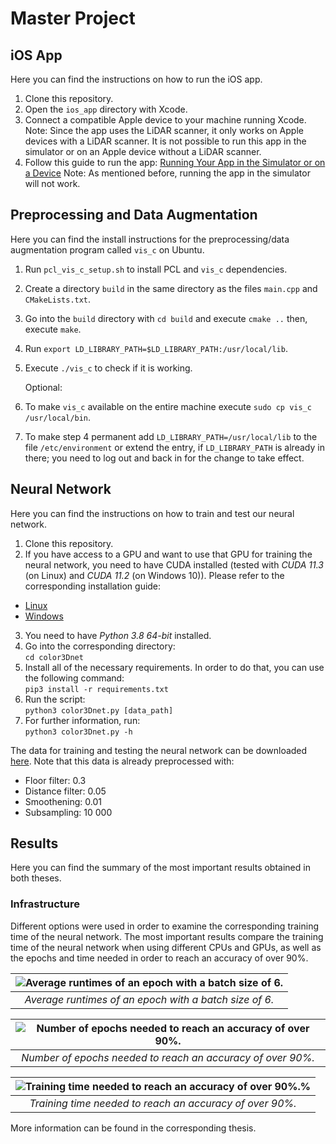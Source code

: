 # Master Project
## iOS App
Here you can find the instructions on how to run the iOS app.

1. Clone this repository.
2. Open the `ios_app` directory with Xcode.
3. Connect a compatible Apple device to your machine running Xcode. Note: Since the app uses the LiDAR scanner, it only works on Apple devices with a LiDAR scanner. It is not possible to run this app in the simulator or on an Apple device without a LiDAR scanner.
4. Follow this guide to run the app: [Running Your App in the Simulator or on a Device](https://developer.apple.com/documentation/xcode/running-your-app-in-the-simulator-or-on-a-device)
Note: As mentioned before, running the app in the simulator will not work.
## Preprocessing and Data Augmentation
Here you can find the install instructions for the preprocessing/data augmentation program called ``vis_c`` on Ubuntu.

1. Run ``pcl_vis_c_setup.sh`` to install PCL and ``vis_c`` dependencies.
2. Create a directory ``build`` in the same directory as the files ``main.cpp`` and ``CMakeLists.txt``.
3. Go into the ``build`` directory with ``cd build`` and execute ``cmake ..`` then, execute ``make``.
4. Run ``export LD_LIBRARY_PATH=$LD_LIBRARY_PATH:/usr/local/lib``.
5. Execute ``./vis_c`` to check if it is working.

    Optional:

6. To make ``vis_c`` available on the entire machine execute ``sudo cp vis_c /usr/local/bin``.
7. To make step 4 permanent add ``LD_LIBRARY_PATH=/usr/local/lib`` to the file ``/etc/environment`` or extend the entry, if ``LD_LIBRARY_PATH`` is already in there; you need to log out and back in for the change to take effect.

## Neural Network
Here you can find the instructions on how to train and test our neural network.

1. Clone this repository.
2. If you have access to a GPU and want to use that GPU for training the neural network, you need to have CUDA installed (tested with *CUDA 11.3* (on Linux) and *CUDA 11.2* (on Windows 10)). Please refer to the corresponding installation guide:  
  - [Linux](https://docs.nvidia.com/cuda/cuda-installation-guide-linux/index.html)
  - [Windows](//docs.nvidia.com/cuda/cuda-installation-guide-microsoft-windows/index.html)
3. You need to have *Python 3.8 64-bit* installed.
4. Go into the corresponding directory:  
```cd color3Dnet```
5. Install all of the necessary requirements. In order to do that, you can use the following command:  
```pip3 install -r requirements.txt```
6. Run the script:  
```python3 color3Dnet.py [data_path]```
7. For further information, run:  
```python3 color3Dnet.py -h```

The data for training and testing the neural network can be downloaded [here](https://drive.google.com/file/d/1JBKiznmEAJ4bmBXLSUrOOJJwTacLlc63/view?usp=sharing). Note that this data is already preprocessed with:
  - Floor filter: 0.3
  - Distance filter: 0.05
  - Smoothening: 0.01
  - Subsampling: 10 000
## Results
Here you can find the summary of the most important results obtained in both theses.

### Infrastructure
Different options were used in order to examine the corresponding training time of the neural network. The most important results compare the training time of the neural network when using different CPUs and GPUs, as well as the epochs and time needed in order to reach an accuracy of over 90%.

| ![Average runtimes of an epoch with a batch size of 6.](https://github.com/ChrisEdel/vehicle-classification/blob/main/images/cpu_vs_gpu.png) | 
|:--:| 
| *Average runtimes of an epoch with a batch size of 6.* |

| ![Number of epochs needed to reach an accuracy of over 90%.](https://github.com/ChrisEdel/vehicle-classification/blob/main/images/epochs.png) | 
|:--:| 
| *Number of epochs needed to reach an accuracy of over 90%.* |

| ![Training time needed to reach an accuracy of over 90%.%](https://github.com/ChrisEdel/vehicle-classification/blob/main/images/time.png) | 
|:--:| 
| *Training time needed to reach an accuracy of over 90%.* |

More information can be found in the corresponding thesis.